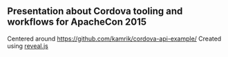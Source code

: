## Presentation about Cordova tooling and workflows for ApacheCon 2015

Centered around https://github.com/kamrik/cordova-api-example/
Created using [reveal.js](https://github.com/hakimel/reveal.js)
